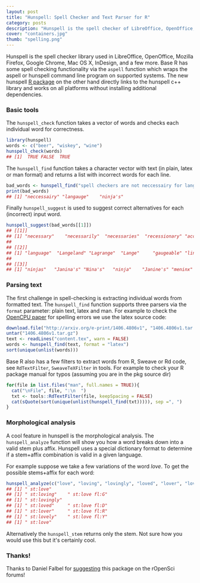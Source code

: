 ```yaml
---
layout: post
title: "Hunspell: Spell Checker and Text Parser for R"
category: posts
description: "Hunspell is the spell checker of LibreOffice, OpenOffice, Mozilla Firefox, Google Chrome, and it is also used by proprietary software packages, like Mac OS X, InDesign, memoQ, Opera and SDL Trados. The R package makes the most important functionality directly available from R, on all platforms without additional dependencies."
cover: "containers.jpg"
thumb: "spelling.png"
---
```


Hunspell is the spell checker library used in LibreOffice, OpenOffice, Mozilla Firefox, Google Chrome, Mac OS X, InDesign, and a few more. Base R has some spell checking functionality via the `aspell` function which wraps the aspell or hunspell command line program on supported systems. The new hunspell [R package](https://cran.r-project.org/web/packages/hunspell) on the other hand directly links to the hunspell c++ library and works on all platforms without installing additional dependencies.

### Basic tools

The `hunspell_check` function takes a vector of words and checks each individual word for correctness.

```r
library(hunspell)
words <- c("beer", "wiskey", "wine")
hunspell_check(words)
## [1]  TRUE FALSE  TRUE
```

The `hunspell_find` function takes a character vector with text (in plain, latex or man format) and returns a list with incorrect words for each line.

```r
bad_words <- hunspell_find("spell checkers are not neccessairy for langauge ninja's")
print(bad_words)
## [1] "neccessairy" "langauge"    "ninja's"    
```

Finally `hunspell_suggest` is used to suggest correct alternatives for each (incorrect) input word.

```r
hunspell_suggest(bad_words[[1]])
## [[1]]
## [1] "necessary"    "necessarily"  "necessaries"  "recessionary" "accessory"    "incarcerate" 
##
## [[2]]
## [1] "language"  "Langeland" "Lagrange"  "Lange"     "gaugeable" "linkage"   "Langland" 
##
## [[3]]
## [1] "ninjas"   "Janina's" "Nina's"   "ninja"    "Janine's" "meninx"   "nark's"
```

### Parsing text

The first challenge in spell-checking is extracting individual words from formatted text. The `hunspell_find` function supports three parsers via the `format` parameter: plain text, latex and man. For example to check the [OpenCPU paper](http://arxiv.org/abs/1406.4806) for spelling errors we use the latex source code:

```r
download.file("http://arxiv.org/e-print/1406.4806v1", "1406.4806v1.tar.gz",  mode = "wb")
untar("1406.4806v1.tar.gz")
text <- readLines("content.tex", warn = FALSE)
words <- hunspell_find(text, format = "latex")
sort(unique(unlist(words)))
```

Base R also has a few filters to extract words from R, Sweave or Rd code, see `RdTextFilter`, `SweaveTeXFilter` in tools. For example to check your R package manual for typos (assuming you are in the pkg source dir)

```r
for(file in list.files("man", full.names = TRUE)){
  cat("\nFile", file, ":\n  ")
  txt <- tools::RdTextFilter(file, keepSpacing = FALSE)
  cat(sQuote(sort(unique(unlist(hunspell_find(txt))))), sep =", ")
}
```  

### Morphological analysis

A cool feature in hunspell is the morphological analysis. The `hunspell_analyze` function will show you how a word breaks down into a valid stem plus affix. Hunspell uses a special dictionary format to determine if a stem+affix combination is valid in a given language. 

For example suppose we take a few variations of the word *love*. To get the possible stems+affix for each word: 

```r
hunspell_analyze(c("love", "loving", "lovingly", "loved", "lover", "lovely", "love"))
## [1] " st:love"
## [1] " st:loving"    " st:love fl:G"
## [1] " st:lovingly"
## [1] " st:loved"     " st:love fl:D"
## [1] " st:lover"     " st:love fl:R"
## [1] " st:lovely"    " st:love fl:Y"
## [1] " st:love"
```

Alternatively the `hunspell_stem` returns only the stem. Not sure how you would use this but it's certainly cool.

### Thanks!

Thanks to Daniel Falbel for [suggesting](https://discuss.ropensci.org/t/r-interface-with-hunspell/327) this package on the rOpenSci forums!
